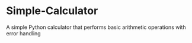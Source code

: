 # Simple-Calculator
A simple Python calculator that performs basic arithmetic operations with error handling
